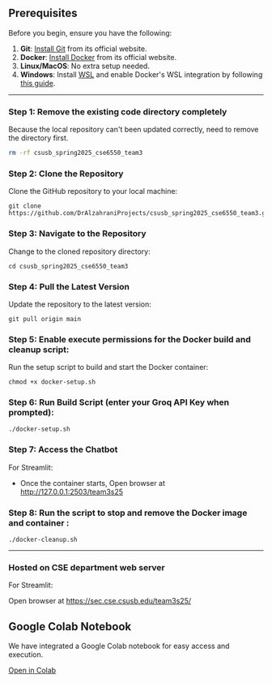 ## Prerequisites

Before you begin, ensure you have the following:

1. **Git**: [Install Git](https://git-scm.com/) from its official website.
2. **Docker**: [Install Docker](https://www.docker.com) from its official website.
3. **Linux/MacOS**: No extra setup needed.
4. **Windows**: Install [WSL](https://learn.microsoft.com/en-us/windows/wsl/install) and enable Docker's WSL integration by following [this guide](https://docs.docker.com/desktop/windows/wsl/).

---

### Step 1: Remove the existing code directory completely

Because the local repository can't been updated correctly, need to remove the directory first.

```bash
rm -rf csusb_spring2025_cse6550_team3 
```

### Step 2: Clone the Repository

Clone the GitHub repository to your local machine:

```
git clone https://github.com/DrAlzahraniProjects/csusb_spring2025_cse6550_team3.git
```

### Step 3: Navigate to the Repository

Change to the cloned repository directory:

```
cd csusb_spring2025_cse6550_team3 
```

### Step 4: Pull the Latest Version

Update the repository to the latest version:

```
git pull origin main
```

### Step 5: Enable execute permissions for the Docker build and cleanup script:

Run the setup script to build and start the Docker container:

```
chmod +x docker-setup.sh
```

### Step 6: Run Build Script (enter your Groq API Key when prompted):

```
./docker-setup.sh
```

### Step 7: Access the Chatbot

For Streamlit:

- Once the container starts, Open browser at http://127.0.0.1:2503/team3s25
  

### Step 8: Run the script to stop and remove the Docker image and container :

```
./docker-cleanup.sh
```

---

### Hosted on CSE department web server

For Streamlit:

Open browser at  https://sec.cse.csusb.edu/team3s25/

## Google Colab Notebook  

We have integrated a Google Colab notebook for easy access and execution.

[Open in Colab](https://colab.research.google.com/drive/1zHI6aP7hxqrn8czuaLnUEua1A_w9l--p?usp=sharing)

